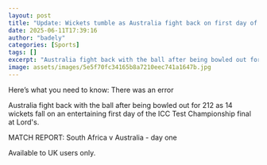 ```yaml
---
layout: post
title: "Update: Wickets tumble as Australia fight back on first day of Test final"
date: 2025-06-11T17:39:16
author: "badely"
categories: [Sports]
tags: []
excerpt: "Australia fight back with the ball after being bowled out for 212 as 14 wickets fall on an entertaining first day of the ICC Test Championship final a"
image: assets/images/5e5f70fc34165b8a7210eec741a1647b.jpg
---
```


Here’s what you need to know: There was an error

Australia fight back with the ball after being bowled out for 212 as 14 wickets fall on an entertaining first day of the ICC Test Championship final at Lord's.

MATCH REPORT: South Africa v Australia - day one

Available to UK users only.

